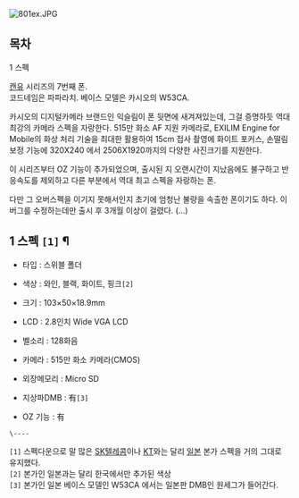 ![801ex.JPG](http://z2.enha.kr/http://rigvedawiki.net/r1/pds/801ex.JPG)

## 목차

    

1 스펙

  
[캔유](%EC%BA%94%EC%9C%A0.md) 시리즈의 7번째 폰.  
코드네임은 파파라치. 베이스 모델은 카시오의 W53CA.

카시오의 디지털카메라 브랜드인 익슬림이 폰 뒷면에 새겨져있는데, 그걸 증명하듯 역대 최강의 카메라 스펙을 자랑한다. 515만 화소 AF 지원
카메라로, EXILIM Engine for Mobile의 화상 처리 기술을 최대한 활용하여 15cm 접사 촬영에 화이트 포커스, 손떨림 보정
기능에 320X240 에서 2506X1920까지의 다양한 사진크기를 지원한다.  

이 시리즈부터 OZ 기능이 추가되었으며, 출시된 지 오랜시간이 지났음에도 불구하고 반응속도를 제외하고 다른 부분에서 역대 최고 스펙을
자랑하는 폰.  

다만 그 오버스펙을 이기지 못해서인지 초기에 엄청난 불량을 속출한 폰이기도 하다. 이 버그를 수정하는데만 출시 후 3개월 이상이 걸렸다.
(...)  

## 1 스펙 `[1]` ¶

  * 타입 : 스위블 폴더  

  * 색상 : 와인, 블랙, 화이트, 핑크`[2]`
  * 크기 : 103×50×18.9mm  

  * LCD : 2.8인치 Wide VGA LCD  

  * 벨소리 : 128화음  

  * 카메라 : 515만 화소 카메라(CMOS)  

  * 외장메모리 : Micro SD  

  * 지상파DMB : 有`[3]`
  * OZ 기능 : 有  

`\----`

`[1]` 스펙다운으로 말 많은 [SK텔레콤](SK%ED%85%94%EB%A0%88%EC%BD%A4.md)이나
[KT](KT.md)와는 달리 [일본](%EC%9D%BC%EB%B3%B8.md) 본가 스펙을 거의 그대로 유지했다.  
`[2]` 본가인 일본과는 달리 한국에서만 추가된 색상  
`[3]` 본가인 일본 베이스 모델인 W53CA 에서는 일본판 DMB인 원세그가 들어간다.

